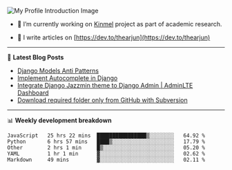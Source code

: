 ![My Profile Introduction Image](https://i.ibb.co/tLFZ15Q/gh.png)

- 🔭 I’m currently working on [Kinmel](https://github.com/thearjun/kinmel) project as part of academic research.

- 📝 I write articles on [https://dev.to/thearjun](https://dev.to/thearjun)

-------

📕 **Latest Blog Posts**
<!-- BLOG-POST-LIST:START -->
- [Django Models Anti Patterns](https://dev.to/thearjun/django-models-anti-patterns-1ma1)
- [Implement Autocomplete in Django](https://dev.to/thearjun/implement-autocomplete-in-django-3h20)
- [Integrate Django Jazzmin theme to Django Admin | AdminLTE Dashboard](https://dev.to/thearjun/integrate-django-jazzmin-theme-to-django-admin-adminlte-dashboard-5aao)
- [Download required folder only from GitHub with Subversion](https://dev.to/thearjun/download-required-folder-only-from-github-with-subversion-2gpc)
<!-- BLOG-POST-LIST:END -->

-------

📊 **Weekly development breakdown**
<!--START_SECTION:waka-->
```text
JavaScript   25 hrs 22 mins  ████████████████▒░░░░░░░░   64.92 % 
Python       6 hrs 57 mins   ████▒░░░░░░░░░░░░░░░░░░░░   17.79 % 
Other        2 hrs 1 min     █▒░░░░░░░░░░░░░░░░░░░░░░░   05.20 % 
YAML         1 hr 1 min      ▓░░░░░░░░░░░░░░░░░░░░░░░░   02.62 % 
Markdown     49 mins         ▓░░░░░░░░░░░░░░░░░░░░░░░░   02.11 % 
```
<!--END_SECTION:waka-->
<img src='https://profile-counter.glitch.me/thearjun/count.svg' width='0px'>
